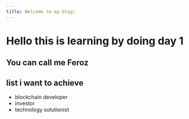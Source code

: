 ```yaml
---
title: Welcome to my blog!
---
```



# Hello this is learning by doing day 1
## You can call me Feroz

## list i want to achieve
- blockchain developer
- investor
- technology solutionist
